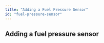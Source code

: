 ```yaml
---
title: "Adding a Fuel Pressure Sensor"
id: "fuel-pressure-sensor"
---
```


## **Adding a fuel pressure sensor**
